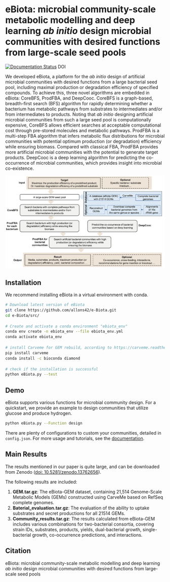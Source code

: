 # eBiota: microbial community-scale metabolic modelling and deep learning *ab initio* design microbial communities with desired functions from large-scale seed pools

[![Documentation Status](https://readthedocs.org/projects/e-biota/badge/?version=latest)](https://e-biota.readthedocs.io/en/latest/index.html)
DOI

We developed eBiota, a platform for the *ab initio* design of artificial microbial communities with desired functions from a large bacterial seed pool, including maximal production or degradation efficiency of specified compounds. To achieve this, three novel algorithms are embedded in eBiota: CoreBFS, ProdFBA, and DeepCooc. CoreBFS is a graph-based, breadth-first search (BFS) algorithm for rapidly determining whether a bacterium has metabolic pathways from substrates to intermediates and/or from intermediates to products. Noting that *ab initio* designing artificial microbial communities from such a large seed pool is computationally expensive, CoreBFS allows efficient searches at acceptable computational cost through pre-stored molecules and metabolic pathways. ProdFBA is a multi-step FBA algorithm that infers metabolic flux distributions for microbial communities with potential optimum production (or degradation) efficiency while ensuring biomass. Compared with classical FBA, ProdFBA provides more artificial microbial communities with the potential to generate target products. DeepCooc is a deep learning algorithm for predicting the co-occurrence of microbial communities, which provides insight into microbial co-existence.

![workflow](img/Fig1.png)

## Installation

We recommend installing eBiota in a virtual environment with conda.

```bash
# Download latest version of eBiota
git clone https://github.com/allons42/e-Biota.git
cd e-Biota/src/

# Create and activate a conda environment "ebiota_env"
conda env create -n ebiota_env --file ebiota_env.yml
conda activate ebiota_env

# install Carveme for GEM rebuild, according to https://carveme.readthedocs.io/
pip install carveme
conda install -c bioconda diamond

# check if the installation is successful
python eBiota.py --test
```

## Demo

eBiota supports various functions for microbial community design. For a quickstart, we provide an example to design communities that utilize glucose and produce hydrogen.

```bash
python eBiota.py --Function design
```

There are plenty of configurations to custom your communities, detailed in `config.json`. For more usage and tutorials, see the [documentation](https://e-biota.readthedocs.io/en/latest/index.html).

## Main Results

The results mentioned in our paper is quite large, and can be downloaded from Zenodo ([doi: 10.5281/zenodo.13762656](https://doi.org/10.5281/zenodo.13762656)).

The following results are included:

1. **GEM.tar.gz**: The eBiota-GEM dataset, containing 21,514 Genome-Scale Metabolic Models (GEMs) constructed using CarveMe based on RefSeq complete genomes.
2. **Baterial_evaluation.tar.gz**: The evaluation of the ability to uptake substrates and secret productions for all 21514 GEMs.
3. **Community_results.tar.gz**: The results calculated from eBiota-GEM includes various combinations for two-bacterial consortia, covering strain IDs, substrates, products, yields, dual-bacterial growth, single-bacterial growth, co-occurrence predictions, and interactions.

## Citation

eBiota: microbial community-scale metabolic modelling and deep learning *ab initio* design microbial communities with desired functions from large-scale seed pools
